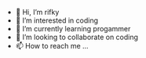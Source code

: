 - 👋 Hi, I’m rifky
- 👀 I’m interested in coding
- 🌱 I’m currently learning progammer
- 💞️ I’m looking to collaborate on coding 
- 📫 How to reach me ...

<!---
Hantu31/Hantu31 is a ✨ special ✨ repository because its `README.md` (this file) appears on your GitHub profile.
You can click the Preview link to take a look at your changes.
--->
